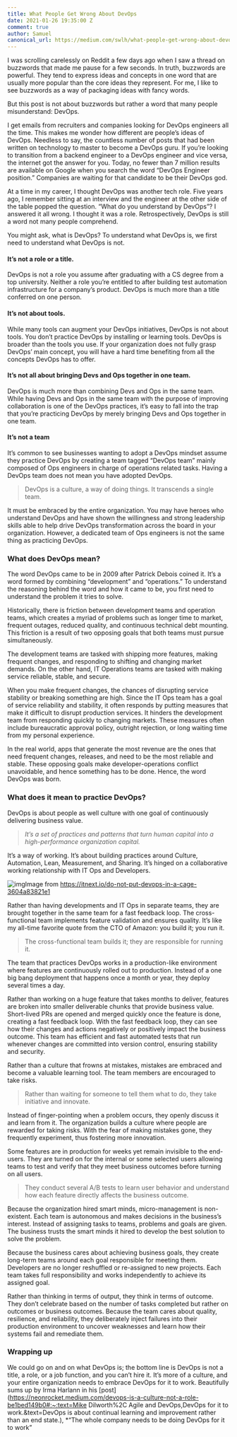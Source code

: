 ```yaml
---
title: What People Get Wrong About DevOps
date: 2021-01-26 19:35:00 Z
comment: true
author: Samuel
canonical_url: https://medium.com/swlh/what-people-get-wrong-about-devops-535bfe48664e
---
```


I was scrolling carelessly on Reddit a few days ago when I saw a thread on buzzwords that made me pause for a few seconds. In truth, buzzwords are powerful. They tend to express ideas and concepts in one word that are usually more popular than the core ideas they represent. For me, I like to see buzzwords as a way of packaging ideas with fancy words.

But this post is not about buzzwords but rather a word that many people misunderstand: DevOps.

I get emails from recruiters and companies looking for DevOps engineers all the time. This makes me wonder how different are people’s ideas of DevOps. Needless to say, the countless number of posts that had been written on technology to master to become a DevOps guru. If you’re looking to transition from a backend engineer to a DevOps engineer and vice versa, the internet got the answer for you. Today, no fewer than 7 million results are available on Google when you search the word “DevOps Engineer position.” Companies are waiting for that candidate to be their DevOps god.

At a time in my career, I thought DevOps was another tech role. Five years ago, I remember sitting at an interview and the engineer at the other side of the table popped the question. “What do you understand by DevOps”? I answered it all wrong. I thought it was a role. Retrospectively, DevOps is still a word not many people comprehend.

You might ask, what is DevOps? To understand what DevOps is, we first need to understand what DevOps is not.

#### It’s not a role or a title.

DevOps is not a role you assume after graduating with a CS degree from a top university. Neither a role you’re entitled to after building test automation infrastructure for a company’s product. DevOps is much more than a title conferred on one person.

#### It’s not about tools.

While many tools can augment your DevOps initiatives, DevOps is not about tools. You don’t practice DevOps by installing or learning tools. DevOps is broader than the tools you use. If your organization does not fully grasp DevOps’ main concept, you will have a hard time benefiting from all the concepts DevOps has to offer.

#### It’s not all about bringing Devs and Ops together in one team.

DevOps is much more than combining Devs and Ops in the same team. While having Devs and Ops in the same team with the purpose of improving collaboration is one of the DevOps practices, it’s easy to fall into the trap that you’re practicing DevOps by merely bringing Devs and Ops together in one team.

#### It’s not a team

It’s common to see businesses wanting to adopt a DevOps mindset assume they practice DevOps by creating a team tagged “DevOps team” mainly composed of Ops engineers in charge of operations related tasks. Having a DevOps team does not mean you have adopted DevOps.

> DevOps is a culture, a way of doing things. It transcends a single team.

It must be embraced by the entire organization. You may have heroes who understand DevOps and have shown the willingness and strong leadership skills able to help drive DevOps transformation across the board in your organization. However, a dedicated team of Ops engineers is not the same thing as practicing DevOps.

### What does DevOps mean?

The word DevOps came to be in 2009 after Patrick Debois coined it. It’s a word formed by combining “development” and “operations.” To understand the reasoning behind the word and how it came to be, you first need to understand the problem it tries to solve.

Historically, there is friction between development teams and operation teams, which creates a myriad of problems such as longer time to market, frequent outages, reduced quality, and continuous technical debt mounting. This friction is a result of two opposing goals that both teams must pursue simultaneously.

The development teams are tasked with shipping more features, making frequent changes, and responding to shifting and changing market demands. On the other hand, IT Operations teams are tasked with making service reliable, stable, and secure.

When you make frequent changes, the chances of disrupting service stability or breaking something are high. Since the IT Ops team has a goal of service reliability and stability, it often responds by putting measures that make it difficult to disrupt production services. It hinders the development team from responding quickly to changing markets. These measures often include bureaucratic approval policy, outright rejection, or long waiting time from my personal experience.

In the real world, apps that generate the most revenue are the ones that need frequent changes, releases, and need to be the most reliable and stable. These opposing goals make developer-operations conflict unavoidable, and hence something has to be done. Hence, the word DevOps was born.

### What does it mean to practice DevOps?

DevOps is about people as well culture with one goal of continuously delivering business value.

> *It’s a set of practices and patterns that turn human capital into a high-performance organization capital.*

It’s a way of working. It’s about building practices around Culture, Automation, Lean, Measurement, and Sharing. It’s hinged on a collaborative working relationship with IT Ops and Developers.

![img](https://cdn-images-1.medium.com/max/1600/0*uMTk7yzL1vvVR-XL.png)Image from https://itnext.io/do-not-put-devops-in-a-cage-3604a83821e1

Rather than having developments and IT Ops in separate teams, they are brought together in the same team for a fast feedback loop. The cross-functional team implements feature validation and ensures quality. It’s like my all-time favorite quote from the CTO of Amazon: you build it; you run it.

> The cross-functional team builds it; they are responsible for running it.

The team that practices DevOps works in a production-like environment where features are continuously rolled out to production. Instead of a one big bang deployment that happens once a month or year, they deploy several times a day.

Rather than working on a huge feature that takes months to deliver, features are broken into smaller deliverable chunks that provide business value. Short-lived PRs are opened and merged quickly once the feature is done, creating a fast feedback loop. With the fast feedback loop, they can see how their changes and actions negatively or positively impact the business outcome. This team has efficient and fast automated tests that run whenever changes are committed into version control, ensuring stability and security.

Rather than a culture that frowns at mistakes, mistakes are embraced and become a valuable learning tool. The team members are encouraged to take risks.

> Rather than waiting for someone to tell them what to do, they take initiative and innovate.

Instead of finger-pointing when a problem occurs, they openly discuss it and learn from it. The organization builds a culture where people are rewarded for taking risks. With the fear of making mistakes gone, they frequently experiment, thus fostering more innovation.

Some features are in production for weeks yet remain invisible to the end-users. They are turned on for the internal or some selected users allowing teams to test and verify that they meet business outcomes before turning on all users.

> They conduct several A/B tests to learn user behavior and understand how each feature directly affects the business outcome.

Because the organization hired smart minds, micro-management is non-existent. Each team is autonomous and makes decisions in the business’s interest. Instead of assigning tasks to teams, problems and goals are given. The business trusts the smart minds it hired to develop the best solution to solve the problem.

Because the business cares about achieving business goals, they create long-term teams around each goal responsible for meeting them. Developers are no longer reshuffled or re-assigned to new projects. Each team takes full responsibility and works independently to achieve its assigned goal.

Rather than thinking in terms of output, they think in terms of outcome. They don’t celebrate based on the number of tasks completed but rather on outcomes or business outcomes. Because the team cares about quality, resilience, and reliability, they deliberately inject failures into their production environment to uncover weaknesses and learn how their systems fail and remediate them.

### Wrapping up

We could go on and on what DevOps is; the bottom line is DevOps is not a title, a role, or a job function, and you can’t hire it. It’s more of a culture, and your entire organization needs to embrace DevOps for it to work. Beautifully sums up by Irma Harlann in his [post](https://neonrocket.medium.com/devops-is-a-culture-not-a-role-be1bed149b0#:~:text=Mike Dilworth%2C Agile and DevOps,DevOps for it to work.&text=DevOps is about continual learning and improvement rather than an end state.), *“The whole company needs to be doing DevOps for it to work”